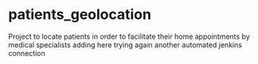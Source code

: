# patients_geolocation
Project to locate patients in order to facilitate their home appointments by medical specialists
adding here
trying again another automated jenkins connection